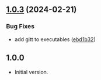 ## [1.0.3](https://github.com/rIIh/gitt-dart/compare/v1.0.2...v1.0.3) (2024-02-21)


### Bug Fixes

* add gitt to executables ([ebd1b32](https://github.com/rIIh/gitt-dart/commit/ebd1b32517ed0c3263efef2e3445983f585d0b3e))

## 1.0.0

- Initial version.
